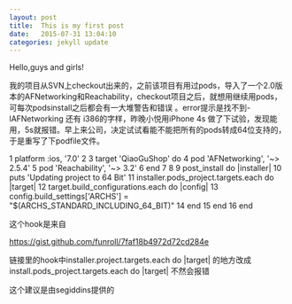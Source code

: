 ```yaml
---
layout: post
title:  This is my first post
date:   2015-07-31 13:04:10
categories: jekyll update
---
```


Hello,guys and girls!

我的项目从SVN上checkout出来的，之前该项目有用过pods，导入了一个2.0版本的AFNetworking和Reachability，checkout项目之后，就想用继续用pods，可每次podsinstall之后都会有一大堆警告和错误
。error提示是找不到-lAFNetworking 还有 i386的字样，昨晚小悦用iPhone 4s 做了下试验，发现能用，5s就报错。早上来公司，决定试试看能不能把所有的pods转成64位支持的，于是重写了下podfile文件。

  1 platform :ios, '7.0'
  2
  3 target 'QiaoGuShop' do
  4 pod 'AFNetworking', '~> 2.5.4'
  5 pod 'Reachability', '~> 3.2'
  6 end
  7
  8
  9 post_install do |installer|
 10     puts 'Updating project to 64 Bit'
 11     installer.pods_project.targets.each do |target|
 12         target.build_configurations.each do |config|
 13             config.build_settings['ARCHS'] = "$(ARCHS_STANDARD_INCLUDING_64_BIT)"
 14         end
 15     end
 16 end

这个hook是来自

https://gist.github.com/funroll/7faf18b4972d72cd284e

链接里的hook中installer.project.targets.each do |target| 的地方改成 install.pods_project.targets.each do |target|	不然会报错

这个建议是由segiddins提供的

